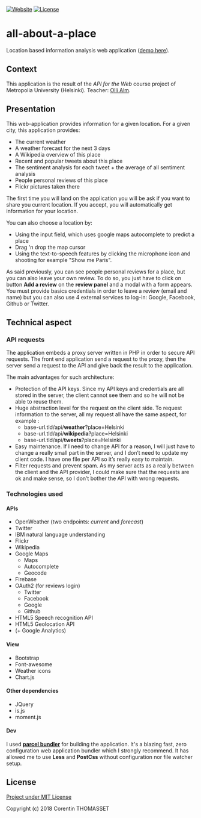 [![Website](https://img.shields.io/website-up-down-green-red/https/all-about-a-place.corentin-thomasset.fr.svg?label=app-state)](https://all-about-a-place.corentin-thomasset.fr/)
[![License](https://img.shields.io/github/license/CorentinTh/all-about-a-place.svg)](https://github.com/CorentinTh/all-about-a-place/blob/master/LICENSE)

# all-about-a-place

Location based information analysis web application ([demo here](https://all-about-a-place.corentin-thomasset.fr/)).

## Context

This application is the result of the *API for the Web* course project of Metropolia University (Helsinki). Teacher: [Olli Alm](https://github.com/OAlm).

## Presentation

This web-application provides information for a given location. For a given city, this application provides:
* The current weather
* A weather forecast for the next 3 days
* A Wikipedia overview of this place
* Recent and popular tweets about this place
* The sentiment analysis for each tweet + the average of all sentiment analysis
* People personal reviews of this place
* Flickr pictures taken there

The first time you will land on the application you will be ask if you want to share you current location. If you accept, you will automatically get information for your location.

You can also choose a location by:
* Using the input field, which uses google maps autocomplete to predict a place
* Drag 'n drop the map cursor
* Using the text-to-speech features by clicking the microphone icon and shooting for example "Show me Paris".

As said previously, you can see people personal reviews for a place, but you can also leave your own review. To do so, you just have to click on button **Add a review** on the **review panel** and a modal with a form appears. You must provide basics credentials in order to leave a review (email and name) but you can also use 4 external services to log-in: Google, Facebook, Github  or Twitter.

## Technical aspect
### API requests
The application embeds a proxy server written in PHP in order to secure API requests. The front end application send a request to the proxy, then the server send a request to the API and give back the result to the application.

The main advantages for such architecture:
* Protection of the API keys. Since my API keys and credentials are all stored in the server, the client cannot see them and so he will not be able to reuse them.
* Huge abstraction level for the request on the client side. To request information to the server, all my request all have the same aspect, for example :
  * base-url.tld/api/**weather**?place=Helsinki
  * base-url.tld/api/**wikipedia**?place=Helsinki
  * base-url.tld/api/**tweets**?place=Helsinki
* Easy maintenance. If I need to change API for a reason, I will just have to change a really small part in the server, and I don’t need to update my client code. I have one file per API so it’s really easy to maintain.
* Filter requests and prevent spam. As my server acts as a really between the client and the API provider, I could make sure that the requests are ok and make sense, so I don’t bother the API with wrong requests.

### Technologies used
#### APIs
* OpenWeather (two endpoints: *current* and *forecast*)
* Twitter
* IBM natural language understanding
* Flickr
* Wikipedia
* Google Maps
    * Maps
    * Autocomplete
    * Geocode
* Firebase
* OAuth2 (for reviews login)
    * Twitter
    * Facebook
    * Google
    * Github
* HTML5 Speech recognition API
* HTML5 Geolocation API
* (+ Google Analytics)

#### View
* Bootstrap
* Font-awesome
* Weather icons
* Chart.js

#### Other dependencies
* JQuery
* is.js
* moment.js

#### Dev
I used **[parcel bundler](https://github.com/parcel-bundler/parcel)** for building the application. It's a blazing fast, zero configuration web application bundler which I strongly recommend. It has allowed me to use **Less** and **PostCss** without configuration nor file watcher setup.

## License
[Project under MIT License](https://github.com/CorentinTh/all-about-a-place/blob/master/LICENSE) 

Copyright (c) 2018 Corentin THOMASSET
